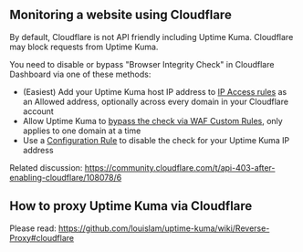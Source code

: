 ## Monitoring a website using Cloudflare

By default, Cloudflare is not API friendly including Uptime Kuma. Cloudflare may block requests from Uptime Kuma.

You need to disable or bypass "Browser Integrity Check" in Cloudflare Dashboard via one of these methods:
- (Easiest) Add your Uptime Kuma host IP address to [IP Access rules](https://developers.cloudflare.com/waf/tools/ip-access-rules/) as an Allowed address, optionally across every domain in your Cloudflare account
- Allow Uptime Kuma to [bypass the check via WAF Custom Rules](https://developers.cloudflare.com/waf/custom-rules/skip/), only applies to one domain at a time
- Use a [Configuration Rule](https://developers.cloudflare.com/rules/configuration-rules/) to disable the check for your Uptime Kuma IP address

Related discussion: https://community.cloudflare.com/t/api-403-after-enabling-cloudflare/108078/6


## How to proxy Uptime Kuma via Cloudflare

Please read:
https://github.com/louislam/uptime-kuma/wiki/Reverse-Proxy#cloudflare
